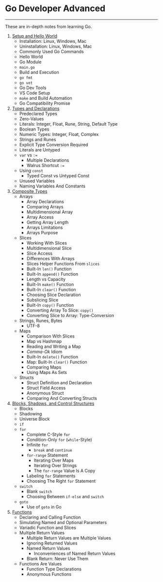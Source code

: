# Go Developer Advanced

---

These are in-depth notes from learning Go.

1. [Setup and Hello World](./01-Setup-And-Hello-World/)
   - Installation: Linux, Windows, Mac
   - Uninstallation: Linux, Windows, Mac
   - Commonly Used Go Commands
   - Hello World
   - Go Module
   - `main.go`
   - Build and Execution
   - `go fmt`
   - `go vet`
   - Go Dev Tools
   - VS Code Setup
   - `make` and Build Automation
   - Go Compatibility Promise
2. [Types and Declarations](./02-Types-And-Declarations/)
   - Predeclared Types
   - Zero-Values
   - Literals: Integer, Float, Rune, String, Default Type
   - Boolean Types
   - Numeric Types: Integer, Float, Complex
   - Strings and Runes
   - Explicit Type Conversion Required
   - Literals are Untyped
   - `var` vs `:=`
     - Multiple Declarations
     - Walrus Shortcut `:=`
   - Using `const`
     - Typed Const vs Untyped Const
   - Unused Variables
   - Naming Variables And Constants
3. [Composite Types](./03-Composite-Types/)
   - Arrays
     - Array Declarations
     - Comparing Arrays
     - Multidimensional Array
     - Array Access
     - Getting Array Length
     - Arrays Limitations
     - Arrays Purpose
   - Slices
     - Working With Slices
     - Multidimensional Slice
     - Slice Access
     - Differences With Arrays
     - Slices Helper Functions From `slices`
     - Built-In `len()` Function
     - Built-In `append()` Function
     - Length vs Capacity
     - Built-In `make()` Function
     - Built-In `clear()` Function
     - Choosing Slice Declaration
     - Subslicing Slice
     - Built-In `copy()` Function
     - Converting Array To Slice: `copy()`
     - Converting Slice to Array: Type-Conversion
   - Strings, Runes, Bytes
     - UTF-8
   - Maps
     - Comparison With Slices
     - Map vs Hashmap
     - Reading and Writing a Map
     - *Comma-Ok* Idiom
     - Built-In `delete()` Function
     - Map: Built-In `clear()` Function
     - Comparing Maps
     - Using Maps As Sets
   - Structs
     - Struct Definition and Declaration
     - Struct Field Access
     - Anonymous Struct
     - Comparing And Converting Structs
4. [Blocks, Shadows, and Control Structures](./04-Blocks-Shadows-Control-Structures/)
    - Blocks
    - Shadowing
    - Universe Block
    - `if`
    - `for`
      - Complete C-Style `for`
      - Condition-Only `for` (`while`-Style)
      - Infinite `for`
        - `break` and `continue`
      - `for-range` Statement
        - Iterating Over Maps
        - Iterating Over Strings
        - The `for-range` Value Is A Copy
      - Labeling `for` Statements
      - Choosing The Right `for` Statement
    - `switch`
      - Blank `switch`
      - Choosing Between `if-else` and `switch`
    - `goto`
      - Use of `goto` in Go
5. [Functions](./05-Functions/)
    - Declaring and Calling Function
    - Simulating Named and Optional Parameters
    - Variadic Function and Slices
    - Multiple Return Values
      - Multiple Return Values are Multiple Values
      - Ignoring Returned Values
      - Named Return Values
        - Inconveniences of Named Return Values
      - Blank Return: Never Use Them
    - Functions Are Values
      - Function Type Declarations
      - Anonymous Functions
